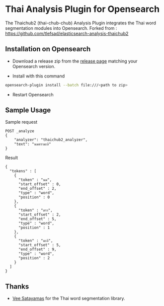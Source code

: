 # Thai Analysis Plugin for Opensearch

The Thaichub2 (thai-chub-chub) Analysis Plugin integrates the Thai word segmentation modules into Opensearch.
Forked from : https://github.com/tlefsad/elasticsearch-analysis-thaichub2

## Installation on Opensearch

- Download a release zip from the [release page](https://github.com/kiratraynor/opensearch-analysis-thaichub2/releases) matching your Opensearch version.

- Install with this command

```sh
opensearch-plugin install --batch file:///<path to zip>
```

- Restart Opensearch

## Sample Usage

Sample request

```
POST _analyze
{
    "analyzer": "thaichub2_analyzer",
    "text": "นมตรามะลิ"
}
```

Result

```
{
  "tokens" : [
    {
      "token" : "นม",
      "start_offset" : 0,
      "end_offset" : 2,
      "type" : "word",
      "position" : 0
    },
    {
      "token" : "ตรา",
      "start_offset" : 2,
      "end_offset" : 5,
      "type" : "word",
      "position" : 1
    },
    {
      "token" : "มะลิ",
      "start_offset" : 5,
      "end_offset" : 9,
      "type" : "word",
      "position" : 2
    }
  ]
}
```

## Thanks
- [Vee Satayamas](https://github.com/veer66) for the Thai word segmentation library.
 